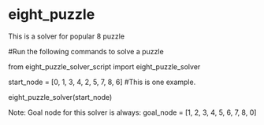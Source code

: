 # eight_puzzle

This is a solver for popular 8 puzzle

#Run the following commands to solve a puzzle

  from eight_puzzle_solver_script import eight_puzzle_solver

  start_node = [0, 1, 3, 4, 2, 5, 7, 8, 6] #This is one example.

  eight_puzzle_solver(start_node)

Note: Goal node for this solver is always: goal_node = [1, 2, 3, 4, 5, 6, 7, 8, 0]
